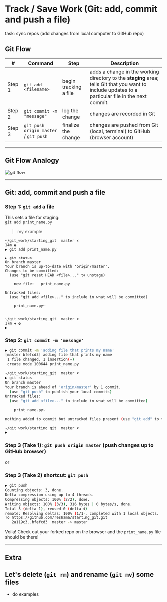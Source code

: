# Track / Save Work (Git: add, commit and push a file)
task:  sync repos (add changes from local computer to GitHub repo)

## Git Flow 
| #     | Command                   | Step  | Description      |
|-------|---------------------------| -----|------------------|
|  Step 1    | `git add <filename>`      | begin tracking a file | adds a change in the working directory to the **staging** area; tells Git that you want to include updates to a particular file in the next commit.  |    
|  Step 2    | `git commit -m "message"` | log the change | changes are recorded in Git |  
|  Step 3    | `git push origin master` / `git push`                | finalize the change | changes are pushed from Git (local, terminal) to GitHub (browser account) | 
 
---

## Git Flow Analogy
![git flow](images/git_diagram.png)


---

## Git:  add, commit and push a file

### Step 1:  `git add` a file
This sets a file for staging:  
`git add print_name.py`  

>my example  
```
~/git_work/starting_git  master ✗                                                 14m ◒  
▶ git add print_name.py
```



```git
▶ git status
On branch master
Your branch is up-to-date with 'origin/master'.
Changes to be committed:
  (use "git reset HEAD <file>..." to unstage)

	new file:   print_name.py

Untracked files:
  (use "git add <file>..." to include in what will be committed)

	print_name.py~


~/git_work/starting_git  master ✗                                               17m ✚ ◒  
▶ 
```

### Step 2:  `git commit -m 'message'`

```bash
▶ git commit -m 'adding file that prints my name'
[master bfefcd3] adding file that prints my name
 1 file changed, 1 insertion(+)
 create mode 100644 print_name.py

~/git_work/starting_git  master ✗                                                  0m ◒  
▶ git status
On branch master
Your branch is ahead of 'origin/master' by 1 commit.
  (use "git push" to publish your local commits)
Untracked files:
  (use "git add <file>..." to include in what will be committed)

	print_name.py~

nothing added to commit but untracked files present (use "git add" to track)

~/git_work/starting_git  master ✗                                                  0m ◒  
▶ 
```

### Step 3 (Take 1):  `git push origin master` (push changes up to GitHub browser)
or
### Step 3 (Take 2) shortcut:  `git push`

```bash
▶ git push
Counting objects: 3, done.
Delta compression using up to 4 threads.
Compressing objects: 100% (2/2), done.
Writing objects: 100% (3/3), 316 bytes | 0 bytes/s, done.
Total 3 (delta 1), reused 0 (delta 0)
remote: Resolving deltas: 100% (1/1), completed with 1 local objects.
To https://github.com/reshama/starting_git.git
   2a119c3..bfefcd3  master -> master

```

Voila! Check out your forked repo on the browser and the `print_name.py` file should be there!

---

## Extra
## Let's delete (`git rm`) and rename (`git mv`) some files
- do examples
